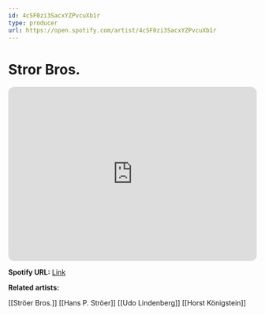 ```yaml
---
id: 4cSF0zi3SacxYZPvcuXb1r
type: producer
url: https://open.spotify.com/artist/4cSF0zi3SacxYZPvcuXb1r
---
```

# Stror Bros.

<iframe style="border-radius:12px" src="https://open.spotify.com/embed/artist/4cSF0zi3SacxYZPvcuXb1r" width="100%" height="352" frameBorder="0" allowfullscreen="" allow="autoplay; clipboard-write; encrypted-media; fullscreen; picture-in-picture" loading="lazy"></iframe>

**Spotify URL:** [Link](https://open.spotify.com/artist/4cSF0zi3SacxYZPvcuXb1r)

**Related artists:**

[[Ströer Bros.]]
[[Hans P. Ströer]]
[[Udo Lindenberg]]
[[Horst Königstein]]
